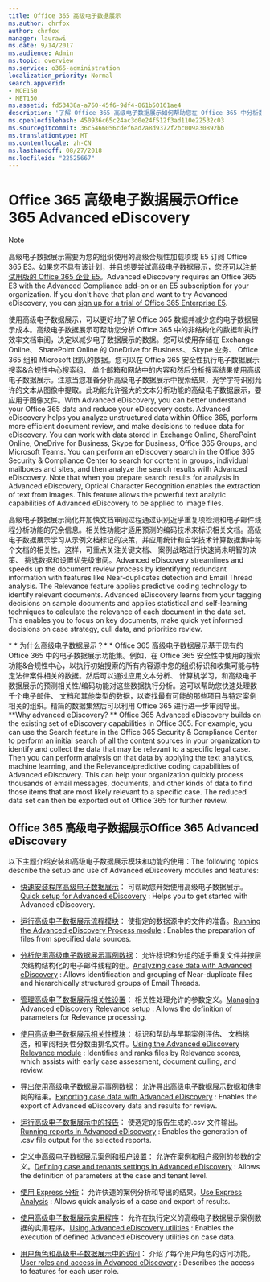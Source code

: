 ```yaml
---
title: Office 365 高级电子数据展示
ms.author: chrfox
author: chrfox
manager: laurawi
ms.date: 9/14/2017
ms.audience: Admin
ms.topic: overview
ms.service: o365-administration
localization_priority: Normal
search.appverid:
- MOE150
- MET150
ms.assetid: fd53438a-a760-45f6-9df4-861b50161ae4
description: '了解 Office 365 高级电子数据展示如何帮助您在 Office 365 中分析数据、 简化文档审阅和做出有效的电子数据展示的决策。  '
ms.openlocfilehash: 450936c65c24ac3d0e24f512f3ad110e22532c03
ms.sourcegitcommit: 36c5466056cdef6ad2a8d9372f2bc009a30892bb
ms.translationtype: MT
ms.contentlocale: zh-CN
ms.lasthandoff: 08/27/2018
ms.locfileid: "22525667"
---
```

# <a name="office-365-advanced-ediscovery"></a><span data-ttu-id="ed469-103">Office 365 高级电子数据展示</span><span class="sxs-lookup"><span data-stu-id="ed469-103">Office 365 Advanced eDiscovery</span></span>

> [!NOTE]
> <span data-ttu-id="ed469-p101">高级电子数据展示需要为您的组织使用的高级合规性加载项或 E5 订阅 Office 365 E3。如果您不具有该计划，并且想要尝试高级电子数据展示，您还可以[注册试用版的 Office 365 企业 E5](https://go.microsoft.com/fwlink/p/?LinkID=698279)。</span><span class="sxs-lookup"><span data-stu-id="ed469-p101">Advanced eDiscovery requires an Office 365 E3 with the Advanced Compliance add-on or an E5 subscription for your organization. If you don't have that plan and want to try Advanced eDiscovery, you can [sign up for a trial of Office 365 Enterprise E5](https://go.microsoft.com/fwlink/p/?LinkID=698279).</span></span> 
  
<span data-ttu-id="ed469-p102">使用高级电子数据展示，可以更好地了解 Office 365 数据并减少您的电子数据展示成本。高级电子数据展示可帮助您分析 Office 365 中的非结构化的数据和执行效率文档审阅，决定以减少电子数据展示的数据。您可以使用存储在 Exchange Online、 SharePoint Online 的 OneDrive for Business、 Skype 业务、 Office 365 组和 Microsoft 团队的数据。您可以在 Office 365 安全性执行电子数据展示搜索&amp;合规性中心搜索组、 单个邮箱和网站中的内容和然后分析搜索结果使用高级电子数据展示。注意当您准备分析高级电子数据展示中搜索结果，光学字符识别允许的文本从图像中提取。此功能允许强大的文本分析功能的高级电子数据展示，要应用于图像文件。</span><span class="sxs-lookup"><span data-stu-id="ed469-p102">With Advanced eDiscovery, you can better understand your Office 365 data and reduce your eDiscovery costs. Advanced eDiscovery helps you analyze unstructured data within Office 365, perform more efficient document review, and make decisions to reduce data for eDiscovery. You can work with data stored in Exchange Online, SharePoint Online, OneDrive for Business, Skype for Business, Office 365 Groups, and Microsoft Teams. You can perform an eDiscovery search in the Office 365 Security &amp; Compliance Center to search for content in groups, individual mailboxes and sites, and then analyze the search results with Advanced eDiscovery. Note that when you prepare search results for analysis in Advanced eDiscovery, Optical Character Recognition enables the extraction of text from images. This feature allows the powerful text analytic capabilities of Advanced eDiscovery to be applied to image files.</span></span>
  
<span data-ttu-id="ed469-p103">高级电子数据展示简化并加快文档审阅过程通过识别近乎重复项检测和电子邮件线程分析功能的冗余信息。相关性功能才适用预测的编码技术来标识相关文档。高级电子数据展示学习从示例文档标记的决策，并应用统计和自学技术计算数据集中每个文档的相关性。这样，可重点关注关键文档、 案例战略进行快速尚未明智的决策、 挑选数据和设置优先级审阅。</span><span class="sxs-lookup"><span data-stu-id="ed469-p103">Advanced eDiscovery streamlines and speeds up the document review process by identifying redundant information with features like Near-duplicates detection and Email Thread analysis. The Relevance feature applies predictive coding technology to identify relevant documents. Advanced eDiscovery learns from your tagging decisions on sample documents and applies statistical and self-learning techniques to calculate the relevance of each document in the data set. This enables you to focus on key documents, make quick yet informed decisions on case strategy, cull data, and prioritize review.</span></span>
  
 <span data-ttu-id="ed469-p104">* * 为什么高级电子数据展示？* * Office 365 高级电子数据展示基于现有的 Office 365 中的电子数据展示功能集。例如，在 Office 365 安全性中使用的搜索功能&amp;合规性中心，以执行初始搜索的所有内容源中您的组织标识和收集可能与特定法律案件相关的数据。然后可以通过应用文本分析、 计算机学习，和高级电子数据展示的预测相关性/编码功能对这些数据执行分析。这可以帮助您快速处理数千个电子邮件、 文档和其他类型的数据，以查找最有可能的那些项目与特定案例相关的组织。精简的数据集然后可以利用 Office 365 进行进一步审阅导出。</span><span class="sxs-lookup"><span data-stu-id="ed469-p104">**Why advanced eDiscovery? ** Office 365 Advanced eDiscovery builds on the existing set of eDiscovery capabilities in Office 365. For example, you can use the Search feature in the Office 365 Security &amp; Compliance Center to perform an initial search of all the content sources in your organization to identify and collect the data that may be relevant to a specific legal case. Then you can perform analysis on that data by applying the text analytics, machine learning, and the Relevance/predictive coding capabilities of Advanced eDiscovery. This can help your organization quickly process thousands of email messages, documents, and other kinds of data to find those items that are most likely relevant to a specific case. The reduced data set can then be exported out of Office 365 for further review.</span></span> 
  
## <a name="office-365-advanced-ediscovery"></a><span data-ttu-id="ed469-122">Office 365 高级电子数据展示</span><span class="sxs-lookup"><span data-stu-id="ed469-122">Office 365 Advanced eDiscovery</span></span>

<span data-ttu-id="ed469-123">以下主题介绍安装和高级电子数据展示模块和功能的使用：</span><span class="sxs-lookup"><span data-stu-id="ed469-123">The following topics describe the setup and use of Advanced eDiscovery modules and features:</span></span>
  
- <span data-ttu-id="ed469-124">[快速安装程序高级电子数据展示](quick-setup-for-advanced-ediscovery.md)： 可帮助您开始使用高级电子数据展示。</span><span class="sxs-lookup"><span data-stu-id="ed469-124">[Quick setup for Advanced eDiscovery](quick-setup-for-advanced-ediscovery.md) : Helps you to get started with Advanced eDiscovery.</span></span> 
    
- <span data-ttu-id="ed469-125">[运行高级电子数据展示流程模块](run-the-process-module-in-advanced-ediscovery.md)： 使指定的数据源中的文件的准备。</span><span class="sxs-lookup"><span data-stu-id="ed469-125">[Running the Advanced eDiscovery Process module](run-the-process-module-in-advanced-ediscovery.md) : Enables the preparation of files from specified data sources.</span></span> 
    
- <span data-ttu-id="ed469-126">[分析使用高级电子数据展示事例数据](analyze-case-data-with-advanced-ediscovery.md)： 允许标识和分组的近乎重复文件并按层次结构结构化的电子邮件线程的组。</span><span class="sxs-lookup"><span data-stu-id="ed469-126">[Analyzing case data with Advanced eDiscovery](analyze-case-data-with-advanced-ediscovery.md) : Allows identification and grouping of Near-duplicate files and hierarchically structured groups of Email Threads.</span></span> 
    
- <span data-ttu-id="ed469-127">[管理高级电子数据展示相关性设置](manage-relevance-setup-in-advanced-ediscovery.md)： 相关性处理允许的参数定义。</span><span class="sxs-lookup"><span data-stu-id="ed469-127">[Managing Advanced eDiscovery Relevance setup](manage-relevance-setup-in-advanced-ediscovery.md) : Allows the definition of parameters for Relevance processing.</span></span> 
    
- <span data-ttu-id="ed469-128">[使用高级电子数据展示相关性模块](use-relevance-in-advanced-ediscovery.md)： 标识和帮助与早期案例评估、 文档挑选，和审阅相关性分数由排名文件。</span><span class="sxs-lookup"><span data-stu-id="ed469-128">[Using the Advanced eDiscovery Relevance module](use-relevance-in-advanced-ediscovery.md) : Identifies and ranks files by Relevance scores, which assists with early case assessment, document culling, and review.</span></span> 
    
- <span data-ttu-id="ed469-129">[导出使用高级电子数据展示事例数据](export-case-data-in-advanced-ediscovery.md)： 允许导出高级电子数据展示数据和供审阅的结果。</span><span class="sxs-lookup"><span data-stu-id="ed469-129">[Exporting case data with Advanced eDiscovery](export-case-data-in-advanced-ediscovery.md) : Enables the export of Advanced eDiscovery data and results for review.</span></span> 
    
- <span data-ttu-id="ed469-130">[运行高级电子数据展示中的报告](run-reports-in-advanced-ediscovery.md)： 使选定的报告生成的.csv 文件输出。</span><span class="sxs-lookup"><span data-stu-id="ed469-130">[Running reports in Advanced eDiscovery](run-reports-in-advanced-ediscovery.md) : Enables the generation of .csv file output for the selected reports.</span></span> 
    
- <span data-ttu-id="ed469-131">[定义中高级电子数据展示案例和租户设置](define-case-and-tenant-settings-in-advanced-ediscovery.md)： 允许在案例和租户级别的参数的定义。</span><span class="sxs-lookup"><span data-stu-id="ed469-131">[Defining case and tenants settings in Advanced eDiscovery](define-case-and-tenant-settings-in-advanced-ediscovery.md) : Allows the definition of parameters at the case and tenant level.</span></span> 
    
- <span data-ttu-id="ed469-132">[使用 Express 分析](use-express-analysis-in-advanced-ediscovery.md)： 允许快速的案例分析和导出的结果。</span><span class="sxs-lookup"><span data-stu-id="ed469-132">[Use Express Analysis](use-express-analysis-in-advanced-ediscovery.md) : Allows quick analysis of a case and export of results.</span></span> 
    
- <span data-ttu-id="ed469-133">[使用高级电子数据展示实用程序](use-advanced-ediscovery-utilities.md)： 允许在执行定义的高级电子数据展示案例数据的实用程序。</span><span class="sxs-lookup"><span data-stu-id="ed469-133">[Using Advanced eDiscovery utilities](use-advanced-ediscovery-utilities.md) : Enables the execution of defined Advanced eDiscovery utilities on case data.</span></span> 
    
- <span data-ttu-id="ed469-134">[用户角色和高级电子数据展示中的访问](user-roles-and-access-in-advanced-ediscovery.md)： 介绍了每个用户角色的访问功能。</span><span class="sxs-lookup"><span data-stu-id="ed469-134">[User roles and access in Advanced eDiscovery](user-roles-and-access-in-advanced-ediscovery.md) : Describes the access to features for each user role.</span></span> 
    

